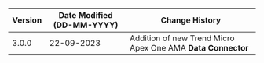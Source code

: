 | **Version** | **Date Modified (DD-MM-YYYY)** | **Change History**                                                 |
|-------------|--------------------------------|--------------------------------------------------------------------|
| 3.0.0       | 22-09-2023                     |	Addition of new Trend Micro Apex One AMA **Data Connector**     | 	                                                            |  
         
                                                                                                                 
